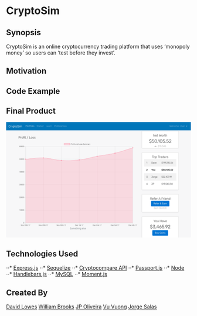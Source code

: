 # CryptoSim


## Synopsis

CryptoSim is an online cryptocurrency trading platform that uses ‘monopoly money’ so users can ‘test before they invest’.

## Motivation

## Code Example


## Final Product
![Final Product](./public/assets/images/finalproduct.png)

## Technologies Used
⋅⋅* [Express.js](https://expressjs.com/)
⋅⋅* [Sequelize](http://docs.sequelizejs.com/)
⋅⋅* [Cryptocompare API](https://www.cryptocompare.com/api/#)
⋅⋅* [Passport.js](http://www.passportjs.org/)
⋅⋅* [Node](https://nodejs.org/)
⋅⋅* [Handlebars.js](handlebarsjs.com/)
⋅⋅* [MySQL](https://www.mysql.com/)
⋅⋅* [Moment.js](https://momentjs.com/)

## Created By
[David Lowes](https://github.com/djlowes)
[William Brooks](https://github.com/thewillwill)
[JP Oliveira](https://github.com/JPauloBR)
[Vu Vuong](https://github.com/tsukoni)
[Jorge Salas](https://github.com/jorgesv16)

